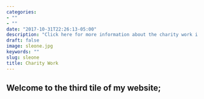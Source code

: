 ```yaml
---
categories:
- ""
- ""
date: "2017-10-31T22:26:13-05:00"
description: "Click here for more information about the charity work i have done/do"
draft: false
image: sleone.jpg
keywords: ""
slug: sleone
title: Charity Work
---
```


## **Welcome to the third tile of my website;**

